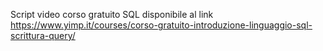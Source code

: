 Script video corso gratuito SQL disponibile al link https://www.yimp.it/courses/corso-gratuito-introduzione-linguaggio-sql-scrittura-query/

